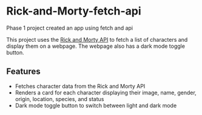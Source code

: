 # Rick-and-Morty-fetch-api

Phase 1 project created an app using fetch and api

This project uses the [Rick and Morty API](https://rickandmortyapi.com/) to fetch a list of characters and display them on a webpage. The webpage also has a dark mode toggle button.

## Features

-   Fetches character data from the Rick and Morty API
-   Renders a card for each character displaying their image, name, gender, origin, location, species, and status
-   Dark mode toggle button to switch between light and dark mode
